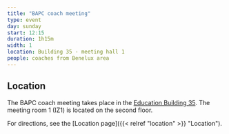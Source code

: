 ```yaml
---
title: "BAPC coach meeting"
type: event
day: sunday
start: 12:15
duration: 1h15m
width: 1
location: Building 35 - meeting hall 1
people: coaches from Benelux area
---
```

## Location
The BAPC coach meeting takes place in the [Education Building 35](https://map.tudelftcampus.nl/poi/education-building-35/).
The meeting room 1 (IZ1) is located on the second floor.

For directions, see the [Location page]({{< relref "location" >}} "Location").
